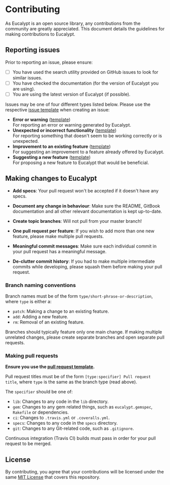 # Contributing

As Eucalypt is an open source library, any contributions from the community are greatly appreciated. This document details the guidelines for making contributions to Eucalypt.

## Reporting issues

Prior to reporting an issue, please ensure:

- [ ] You have used the search utility provided on GitHub issues to look for similar issues.
- [ ] You have checked the documentation (for the version of Eucalypt you are using).
- [ ] You are using the latest version of Eucalypt (if possible).

Issues may be one of four different types listed below. Please use the respective [issue template](/.github/ISSUE_TEMPLATE) when creating an issue:

- **Error or warning** ([template](/.github/ISSUE_TEMPLATE/error-or-warning.md))<br>For reporting an error or warning generated by Eucalypt.
- **Unexpected or incorrect functionality** ([template](/.github/ISSUE_TEMPLATE/unexpected.md))<br>For reporting something that doesn't seem to be working correctly or is unexpected.
- **Improvement to an existing feature** ([template](/.github/ISSUE_TEMPLATE/improvement.md))<br>For suggesting an improvement to a feature already offered by Eucalypt.
- **Suggesting a new feature** ([template](/.github/ISSUE_TEMPLATE/new-feature.md))<br>For proposing a new feature to Eucalypt that would be beneficial.

## Making changes to Eucalypt

- **Add specs**: Your pull request won't be accepted if it doesn't have any specs.

- **Document any change in behaviour**: Make sure the README, GitBook documentation and all other relevant documentation is kept up-to-date.

- **Create topic branches**: Will not pull from your master branch!

- **One pull request per feature**: If you wish to add more than one new feature, please make multiple pull requests.

- **Meaningful commit messages**: Make sure each individual commit in your pull request has a meaningful message.

- **De-clutter commit history**: If you had to make multiple intermediate commits while developing, please squash them before making your pull request.

### Branch naming conventions

Branch names must be of the form `type/short-phrase-or-description`, where `type` is either a:

- `patch`: Making a change to an existing feature.
- `add`: Adding a new feature.
- `rm`: Removal of an existing feature.

Branches should typically feature only one main change. If making multiple unrelated changes, please create separate branches and open separate pull requests.

### Making pull requests

**Ensure you use the [pull request template](/.github/PULL_REQUEST_TEMPLATE.md).**

Pull request titles must be of the form `[type:specifier] Pull request title`, where `type` is the same as the branch type (read above).

The `specifier` should be one of:

- `lib`: Changes to any code in the `lib` directory.
- `gem`: Changes to any gem related things, such as `eucalypt.gemspec`, `Rakefile` or dependencies.
- `ci`: Changes to `.travis.yml` or `.coveralls.yml`.
- `specs`: Changes to any code in the `specs` directory.
- `git`: Changes to any Git-related code, such as `.gitignore`.

Continuous integration (Travis CI) builds must pass in order for your pull request to be merged.

## License

By contributing, you agree that your contributions will be licensed under the same [MIT License](/LICENSE) that covers this repository.